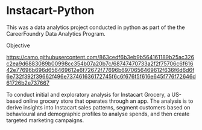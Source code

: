 # Instacart-Python
This was a data analytics project conducted in python as part of the the CareerFoundry Data Analytics Program.

Objective

https://camo.githubusercontent.com/863cedf6b3eb9b564161189b25ac326c2ea9d6883089b00998cc354b07a20b7c/68747470733a2f2f75706c6f61642e77696b696d656469612e6f72672f77696b6970656469612f636f6d6d6f6e732f392f39662f496e737461636172745f6c6f676f5f616e645f776f72646d61726b2e737667

To conduct initial and exploratory analysis for Instacart Grocery, a US-based online grocery store that operates through an app. The analysis is to derive insights into Instacart sales patterns, segment customers based on behavioural and demographic profiles to analyse spends, and then create targeted marketing campaigns.
